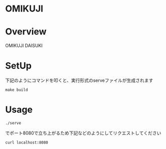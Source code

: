 OMIKUJI
=====

# Overview

OMIKUJI DAISUKI

# SetUp

下記のようにコマンドを叩くと、実行形式のserveファイルが生成されます
```
make build
```

# Usage
```
./serve
```
でポート8080で立ち上がるため下記などのようにしてリクエストしてください
```
curl localhost:8080
```
